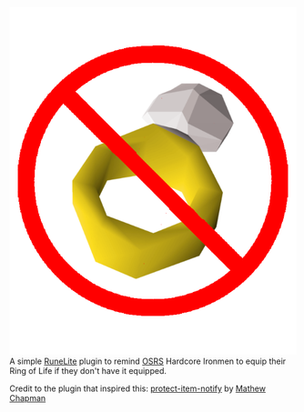 ![](https://github.com/lurkzies/Ring-of-Life-Reminder/blob/5909f4d1e7ce136a0b2d0c9e77d2c364be58042b/icon.png?raw=true)
A simple [RuneLite](https://runelite.net/) plugin to remind [OSRS](https://oldschool.runescape.com/) Hardcore Ironmen to equip their Ring of Life if they don't have it equipped.

Credit to the plugin that inspired this: [protect-item-notify](https://github.com/mathewchapman/protect-item-notify/tree/master) by [Mathew Chapman](https://github.com/mathewchapman)
